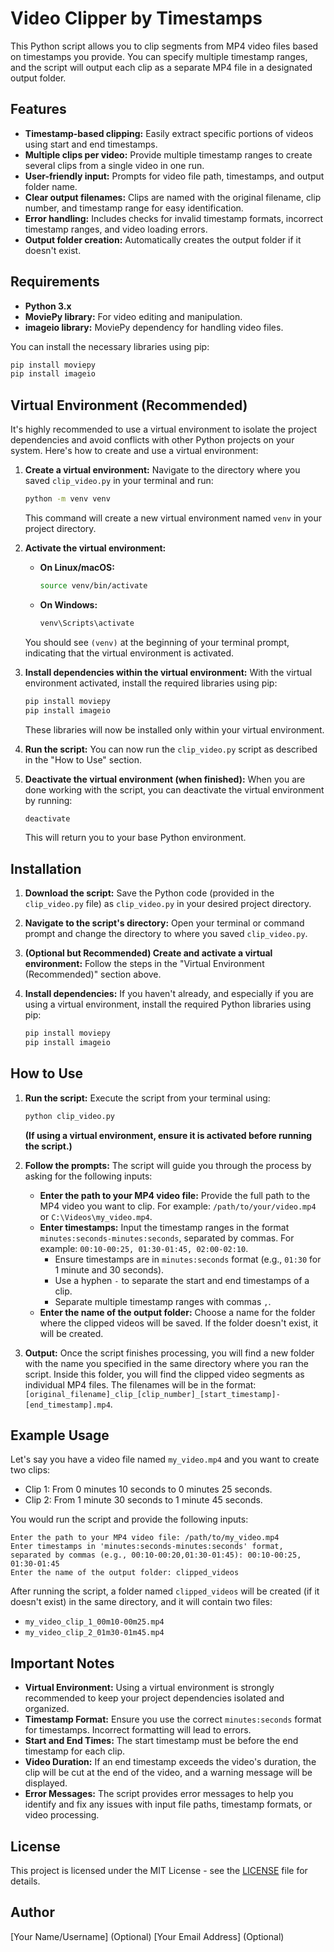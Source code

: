 

# Video Clipper by Timestamps

This Python script allows you to clip segments from MP4 video files based on timestamps you provide. You can specify multiple timestamp ranges, and the script will output each clip as a separate MP4 file in a designated output folder.

## Features

*   **Timestamp-based clipping:** Easily extract specific portions of videos using start and end timestamps.
*   **Multiple clips per video:**  Provide multiple timestamp ranges to create several clips from a single video in one run.
*   **User-friendly input:**  Prompts for video file path, timestamps, and output folder name.
*   **Clear output filenames:**  Clips are named with the original filename, clip number, and timestamp range for easy identification.
*   **Error handling:**  Includes checks for invalid timestamp formats, incorrect timestamp ranges, and video loading errors.
*   **Output folder creation:** Automatically creates the output folder if it doesn't exist.

## Requirements

*   **Python 3.x**
*   **MoviePy library:** For video editing and manipulation.
*   **imageio library:**  MoviePy dependency for handling video files.

You can install the necessary libraries using pip:

```bash
pip install moviepy
pip install imageio
```

## Virtual Environment (Recommended)

It's highly recommended to use a virtual environment to isolate the project dependencies and avoid conflicts with other Python projects on your system. Here's how to create and use a virtual environment:

1.  **Create a virtual environment:** Navigate to the directory where you saved `clip_video.py` in your terminal and run:

    ```bash
    python -m venv venv
    ```
    This command will create a new virtual environment named `venv` in your project directory.

2.  **Activate the virtual environment:**

    *   **On Linux/macOS:**
        ```bash
        source venv/bin/activate
        ```
    *   **On Windows:**
        ```bash
        venv\Scripts\activate
        ```
    You should see `(venv)` at the beginning of your terminal prompt, indicating that the virtual environment is activated.

3.  **Install dependencies within the virtual environment:**  With the virtual environment activated, install the required libraries using pip:

    ```bash
    pip install moviepy
    pip install imageio
    ```
    These libraries will now be installed only within your virtual environment.

4.  **Run the script:** You can now run the `clip_video.py` script as described in the "How to Use" section.

5.  **Deactivate the virtual environment (when finished):** When you are done working with the script, you can deactivate the virtual environment by running:

    ```bash
    deactivate
    ```
    This will return you to your base Python environment.

## Installation

1.  **Download the script:** Save the Python code (provided in the `clip_video.py` file) as `clip_video.py` in your desired project directory.
2.  **Navigate to the script's directory:** Open your terminal or command prompt and change the directory to where you saved `clip_video.py`.
3.  **(Optional but Recommended) Create and activate a virtual environment:** Follow the steps in the "Virtual Environment (Recommended)" section above.
4.  **Install dependencies:** If you haven't already, and especially if you are using a virtual environment, install the required Python libraries using pip:

    ```bash
    pip install moviepy
    pip install imageio
    ```

## How to Use

1.  **Run the script:** Execute the script from your terminal using:

    ```bash
    python clip_video.py
    ```
    **(If using a virtual environment, ensure it is activated before running the script.)**

2.  **Follow the prompts:** The script will guide you through the process by asking for the following inputs:

    *   **Enter the path to your MP4 video file:**  Provide the full path to the MP4 video you want to clip. For example: `/path/to/your/video.mp4` or `C:\Videos\my_video.mp4`.
    *   **Enter timestamps:** Input the timestamp ranges in the format `minutes:seconds-minutes:seconds`, separated by commas.  For example: `00:10-00:25, 01:30-01:45, 02:00-02:10`.
        *   Ensure timestamps are in `minutes:seconds` format (e.g., `01:30` for 1 minute and 30 seconds).
        *   Use a hyphen `-` to separate the start and end timestamps of a clip.
        *   Separate multiple timestamp ranges with commas `,`.
    *   **Enter the name of the output folder:**  Choose a name for the folder where the clipped videos will be saved. If the folder doesn't exist, it will be created.

3.  **Output:** Once the script finishes processing, you will find a new folder with the name you specified in the same directory where you ran the script. Inside this folder, you will find the clipped video segments as individual MP4 files. The filenames will be in the format: `[original_filename]_clip_[clip_number]_[start_timestamp]-[end_timestamp].mp4`.

## Example Usage

Let's say you have a video file named `my_video.mp4` and you want to create two clips:

*   Clip 1: From 0 minutes 10 seconds to 0 minutes 25 seconds.
*   Clip 2: From 1 minute 30 seconds to 1 minute 45 seconds.

You would run the script and provide the following inputs:

```
Enter the path to your MP4 video file: /path/to/my_video.mp4
Enter timestamps in 'minutes:seconds-minutes:seconds' format, separated by commas (e.g., 00:10-00:20,01:30-01:45): 00:10-00:25, 01:30-01:45
Enter the name of the output folder: clipped_videos
```

After running the script, a folder named `clipped_videos` will be created (if it doesn't exist) in the same directory, and it will contain two files:

*   `my_video_clip_1_00m10-00m25.mp4`
*   `my_video_clip_2_01m30-01m45.mp4`

## Important Notes

*   **Virtual Environment:** Using a virtual environment is strongly recommended to keep your project dependencies isolated and organized.
*   **Timestamp Format:**  Ensure you use the correct `minutes:seconds` format for timestamps. Incorrect formatting will lead to errors.
*   **Start and End Times:** The start timestamp must be before the end timestamp for each clip.
*   **Video Duration:** If an end timestamp exceeds the video's duration, the clip will be cut at the end of the video, and a warning message will be displayed.
*   **Error Messages:** The script provides error messages to help you identify and fix any issues with input file paths, timestamp formats, or video processing.

## License

This project is licensed under the MIT License - see the [LICENSE](LICENSE) file for details.

## Author

[Your Name/Username] (Optional)
[Your Email Address] (Optional)

